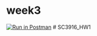 # week3

[![Run in Postman](https://run.pstmn.io/button.svg)](https://app.getpostman.com/run-collection/1e37a1a45fd828a9cb10)
#   S C 3 9 1 6 _ H W 1  
 